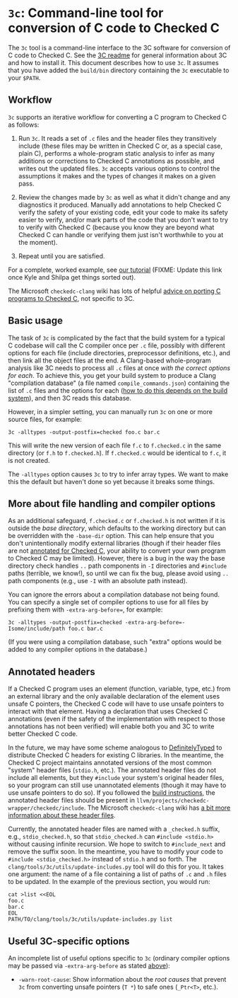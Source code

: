 # `3c`: Command-line tool for conversion of C code to Checked C

The `3c` tool is a command-line interface to the 3C software for conversion of C code to Checked C.  See the [3C readme](../../docs/checkedc/3C/README.md) for general information about 3C and how to install it.  This document describes how to use `3c`.  It assumes that you have added the `build/bin` directory containing the `3c` executable to your `$PATH`.

## Workflow

`3c` supports an iterative workflow for converting a C program to Checked C as follows:

1. Run `3c`.  It reads a set of `.c` files and the header files they transitively include (these files may be written in Checked C or, as a special case, plain C), performs a whole-program static analysis to infer as many additions or corrections to Checked C annotations as possible, and writes out the updated files.  `3c` accepts various options to control the assumptions it makes and the types of changes it makes on a given pass.

2. Review the changes made by `3c` as well as what it didn't change and any diagnostics it produced.  Manually add annotations to help Checked C verify the safety of your existing code, edit your code to make its safety easier to verify, and/or mark parts of the code that you don't want to try to verify with Checked C (because you know they are beyond what Checked C can handle or verifying them just isn't worthwhile to you at the moment).

3. Repeat until you are satisfied.

For a complete, worked example, see [our tutorial](https://github.com/correctcomputation/checkedc-tiny-bignum-c/tree/v0_3cconvert) (FIXME: Update this link once Kyle and Shilpa get things sorted out).

The Microsoft `checkedc-clang` wiki has lots of helpful [advice on porting C programs to Checked C](https://github.com/Microsoft/checkedc/wiki/Legacy-Conversion-Tips), not specific to 3C.

## Basic usage

The task of `3c` is complicated by the fact that the build system for a typical C codebase will call the C compiler once per `.c` file, possibly with different options for each file (include directories, preprocessor definitions, etc.), and then link all the object files at the end.  A Clang-based whole-program analysis like 3C needs to process all `.c` files at once _with the correct options for each_.  To achieve this, you get your build system to produce a Clang "compilation database" (a file named `compile_commands.json`) containing the list of `.c` files and the options for each ([how to do this depends on the build system](../../docs/JSONCompilationDatabase.rst)), and then 3C reads this database.

However, in a simpler setting, you can manually run `3c` on one or more source files, for example:

```
3c -alltypes -output-postfix=checked foo.c bar.c
```

This will write the new version of each file `f.c` to `f.checked.c` in the same directory (or `f.h` to `f.checked.h`).  If `f.checked.c` would be identical to `f.c`, it is not created.

The `-alltypes` option causes `3c` to try to infer array types.  We want to make this the default but haven't done so yet because it breaks some things.

## More about file handling and compiler options

As an additional safeguard, `f.checked.c` or `f.checked.h` is not written if it is outside the _base directory_, which defaults to the working directory but can be overridden with the `-base-dir` option.  This can help ensure that you don't unintentionally modify external libraries (though if their header files are not [annotated for Checked C](#annotated-headers), your ability to convert your own program to Checked C may be limited).  However, there is a bug in the way the base directory check handles `..` path components in `-I` directories and `#include` paths (terrible, we know!), so until we can fix the bug, please avoid using `..` path components (e.g., use `-I` with an absolute path instead).

You can ignore the errors about a compilation database not being found.  You can specify a single set of compiler options to use for all files by prefixing them with `-extra-arg-before=`, for example:

```
3c -alltypes -output-postfix=checked -extra-arg-before=-Isome/include/path foo.c bar.c
```

(If you were using a compilation database, such "extra" options would be added to any compiler options in the database.)

## Annotated headers

If a Checked C program uses an element (function, variable, type, etc.) from an external library and the only available declaration of the element uses unsafe C pointers, the Checked C code will have to use unsafe pointers to interact with that element.  Having a declaration that uses Checked C annotations (even if the safety of the implementation with respect to those annotations has not been verified) will enable both you and 3C to write better Checked C code.

In the future, we may have some scheme analogous to [DefinitelyTyped](https://definitelytyped.org/) to distribute Checked C headers for existing C libraries.  In the meantime, the Checked C project maintains annotated versions of the most common "system" header files (`stdio.h`, etc.).  The annotated header files do not include all elements, but they `#include` your system's original header files, so your program can still use unannotated elements (though it may have to use unsafe pointers to do so).  If you followed the [build instructions](../../docs/checkedc/3C/README.md), the annotated header files should be present in `llvm/projects/checkedc-wrapper/checkedc/include`.  The Microsoft `checkedc-clang` wiki has [a bit more information about these header files](https://github.com/Microsoft/checkedc-clang/wiki/Checked-C-clang-user-manual#header-files).

Currently, the annotated header files are named with a `_checked.h` suffix, e.g., `stdio_checked.h`, so that `stdio_checked.h` can `#include <stdio.h>` without causing infinite recursion.  We hope to switch to `#include_next` and remove the suffix soon.  In the meantime, you have to modify your code to `#include <stdio_checked.h>` instead of `stdio.h` and so forth.  The `clang/tools/3c/utils/update-includes.py` tool will do this for you.  It takes one argument: the name of a file containing a list of paths of `.c` and `.h` files to be updated.  In the example of the previous section, you would run:

```
cat >list <<EOL
foo.c
bar.c
EOL
PATH/TO/clang/tools/3c/utils/update-includes.py list
```

## Useful 3C-specific options

An incomplete list of useful options specific to `3c` (ordinary compiler options may be passed via `-extra-arg-before` as stated [above](#more-about-file-handling-and-compiler-options)):

- `-warn-root-cause`: Show information about the _root causes_ that prevent `3c` from converting unsafe pointers (`T *`) to safe ones (`_Ptr<T>`, etc.).
